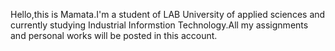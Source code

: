Hello,this is Mamata.I'm a student of LAB University of applied sciences and currently studying Industrial Informstion Technology.All my assignments and personal works will be posted in this account.
